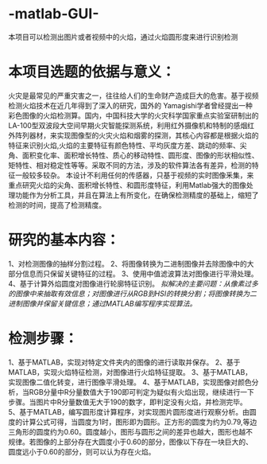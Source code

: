 # -matlab-GUI-
本项目可以检测出图片或者视频中的火焰，通过火焰圆形度来进行识别检测

# 本项目选题的依据与意义：
火灾是最常见的严重灾害之一，往往给人们的生命财产造成巨大的危害。基于视频检测火焰技术在近几年得到了深入的研究，国外的 Yamagishi学者曾经提出一种彩色图像的火焰检测算。国内，中国科技大学的火灾科学国家重点实验室研制出的LA-100型双波段大空间早期火灾智能探测系统，利用红外摄像机和特制的感烟红外阵列器材，来实现图像型的火灾火焰和烟雾的探测，其核心内容都是根据火焰的特征来识别火焰,火焰的主要特征有颜色特性、平均灰度方差、跳动的频率、尖角、面积变化率、面积增长特性、质心的移动特性、圆形度、图像的形状相似性、矩特性、相对稳定性等等。采取不同的方法，涉及的软件算法各有差异，检测的特征一般较多较杂。 本设计不利用任何的传感器，只基于视频的实时图像釆集，来重点研究火焰的尖角、面积增长特性、和圆形度特征，利用Matlab强大的图像处理功能作为分析工具，并且在算法上有所变化，在确保检测精度的基础上，缩短了检测的时间，提高了检测精度。

# 研究的基本内容：
1、对检测图像的抽样分割过程。
2、将图像转换为二进制图像并去除图像中的大部分信息而只保留关键特征的过程。
3、使用中值滤波算法对图像进行平滑处理。
4、基于计算外焰圆度对图像进行轮廓特征识别。
    *拟解决的主要问题：从像素过多的图像中来抽取有效信息；对图像进行从RGB到HSI的转换分割；将图像转换为二进制图像并保留关键信息；通过MATLAB编写程序实现算法。*

# 检测步骤：
1、基于MATLAB，实现对特定文件夹内的图像的进行读取并保存。
2、基于MATLAB，实现火焰特征检测，对图像进行火焰特征提取。
3、基于MATLAB，实现图像二值化转变，进行图像平滑处理。
4、基于MATLAB，实现图像对颜色分析，当RGB分量中R分量数值大于190即可判定为疑似有火焰出现，继续进行一下步骤。当图片中R分量数值无大于190的数字，即判定没有火焰，并检测完毕。
5、基于MATLAB，编写圆形度计算程序，对实现图片圆形度进行观察分析。由圆度的计算公式可得，当圆度为1时，图形即为圆形。正方形的圆度为约为0.79,等边三角形的圆度约为0.60。圆度越小，图形与圆形之间的差异也越大，图形也越不规律。若图像的上部分存在大圆度小于0.60的部分，图像以下存在一块巨大的、圆度远小于0.60的部分，则可以认为存在火焰。
